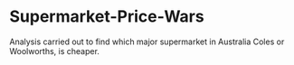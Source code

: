 # Supermarket-Price-Wars
Analysis carried out to find which major supermarket in Australia Coles or Woolworths, is cheaper.
